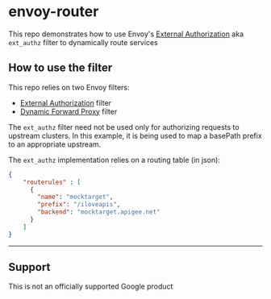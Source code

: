 # envoy-router

This repo demonstrates how to use Envoy's [External Authorization](https://www.envoyproxy.io/docs/envoy/latest/configuration/http/http_filters/ext_authz_filter) aka `ext_authz` filter to dynamically route services

## How to use the filter

This repo relies on two Envoy filters:

* [External Authorization](https://www.envoyproxy.io/docs/envoy/latest/configuration/http/http_filters/ext_authz_filter) filter
* [Dynamic Forward Proxy](https://www.envoyproxy.io/docs/envoy/latest/configuration/http/http_filters/dynamic_forward_proxy_filter) filter

The `ext_authz` filter need not be used only for authorizing requests to upstream clusters. In this example, it is being used to map a basePath prefix to an appropriate upstream. 

The `ext_authz` implementation relies on a routing table (in json):

```json
{
    "routerules" : [
      {
        "name": "mocktarget",
        "prefix": "/iloveapis",
        "backend": "mocktarget.apigee.net"
      }   
    ]
}
```

___

## Support

This is not an officially supported Google product
